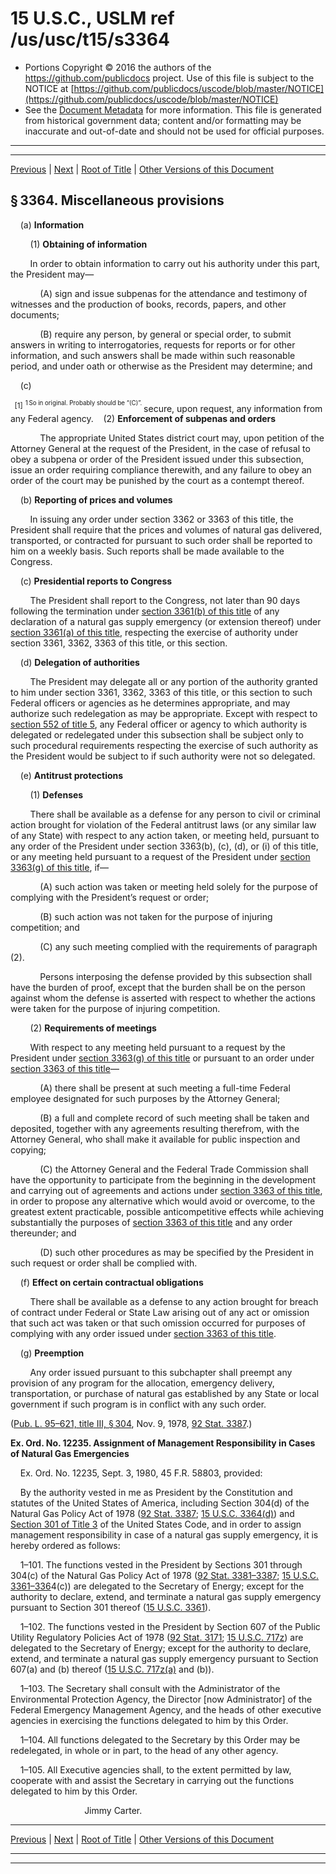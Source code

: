 ---
---

# 15 U.S.C., USLM ref /us/usc/t15/s3364

* Portions Copyright © 2016 the authors of the https://github.com/publicdocs project.
  Use of this file is subject to the NOTICE at [https://github.com/publicdocs/uscode/blob/master/NOTICE](https://github.com/publicdocs/uscode/blob/master/NOTICE)
* See the [Document Metadata](././../../../../../..//README.md) for more information.
  This file is generated from historical government data; content and/or formatting may be inaccurate and out-of-date and should not be used for official purposes.

----------
----------

[Previous](./../../../../../..//us/usc/t15/ch60/schIII/ptA/m__us_usc_t15_s3363.md) | [Next](./../../../../../..//us/usc/t15/ch60/schIII/ptB/m__us_usc_t15_ch60_schIII_ptB.md) | [Root of Title](./../../../../../../) | [Other Versions of this Document](https://publicdocs.github.io/go/links?ns=uslm&ref=%2Fus%2Fusc%2Ft15%2Fs3364)

## § 3364. Miscellaneous provisions

    (a) __Information__ 

        (1) __Obtaining of information__ 

        In order to obtain information to carry out his authority under this part, the President may—

            (A) sign and issue subpenas for the attendance and testimony of witnesses and the production of books, records, papers, and other documents;

            (B) require any person, by general or special order, to submit answers in writing to interrogatories, requests for reports or for other information, and such answers shall be made within such reasonable period, and under oath or otherwise as the President may determine; and

    (c)

  <sup>\[1\]</sup>  <sup><sup> 1 So in original. Probably should be “(C)”. </sup></sup>  secure, upon request, any information from any Federal agency.    (2) __Enforcement of subpenas and orders__ 

            The appropriate United States district court may, upon petition of the Attorney General at the request of the President, in the case of refusal to obey a subpena or order of the President issued under this subsection, issue an order requiring compliance therewith, and any failure to obey an order of the court may be punished by the court as a contempt thereof.

    (b) __Reporting of prices and volumes__ 

        In issuing any order under section 3362 or 3363 of this title, the President shall require that the prices and volumes of natural gas delivered, transported, or contracted for pursuant to such order shall be reported to him on a weekly basis. Such reports shall be made available to the Congress.

    (c) __Presidential reports to Congress__ 

        The President shall report to the Congress, not later than 90 days following the termination under [section 3361(b) of this title][/us/usc/t15/s3361/b] of any declaration of a natural gas supply emergency (or extension thereof) under [section 3361(a) of this title][/us/usc/t15/s3361/a], respecting the exercise of authority under section 3361, 3362, 3363 of this title, or this section.

    (d) __Delegation of authorities__ 

        The President may delegate all or any portion of the authority granted to him under section 3361, 3362, 3363 of this title, or this section to such Federal officers or agencies as he determines appropriate, and may authorize such redelegation as may be appropriate. Except with respect to [section 552 of title 5][/us/usc/t5/s552], any Federal officer or agency to which authority is delegated or redelegated under this subsection shall be subject only to such procedural requirements respecting the exercise of such authority as the President would be subject to if such authority were not so delegated.

    (e) __Antitrust protections__ 

        (1) __Defenses__ 

        There shall be available as a defense for any person to civil or criminal action brought for violation of the Federal antitrust laws (or any similar law of any State) with respect to any action taken, or meeting held, pursuant to any order of the President under section 3363(b), (c), (d), or (i) of this title, or any meeting held pursuant to a request of the President under [section 3363(g) of this title][/us/usc/t15/s3363/g], if—

            (A) such action was taken or meeting held solely for the purpose of complying with the President’s request or order;

            (B) such action was not taken for the purpose of injuring competition; and

            (C) any such meeting complied with the requirements of paragraph (2).

            Persons interposing the defense provided by this subsection shall have the burden of proof, except that the burden shall be on the person against whom the defense is asserted with respect to whether the actions were taken for the purpose of injuring competition.

        (2) __Requirements of meetings__ 

        With respect to any meeting held pursuant to a request by the President under [section 3363(g) of this title][/us/usc/t15/s3363/g] or pursuant to an order under [section 3363 of this title][/us/usc/t15/s3363]—

            (A) there shall be present at such meeting a full-time Federal employee designated for such purposes by the Attorney General;

            (B) a full and complete record of such meeting shall be taken and deposited, together with any agreements resulting therefrom, with the Attorney General, who shall make it available for public inspection and copying;

            (C) the Attorney General and the Federal Trade Commission shall have the opportunity to participate from the beginning in the development and carrying out of agreements and actions under [section 3363 of this title][/us/usc/t15/s3363], in order to propose any alternative which would avoid or overcome, to the greatest extent practicable, possible anticompetitive effects while achieving substantially the purposes of [section 3363 of this title][/us/usc/t15/s3363] and any order thereunder; and

            (D) such other procedures as may be specified by the President in such request or order shall be complied with.

    (f) __Effect on certain contractual obligations__ 

        There shall be available as a defense to any action brought for breach of contract under Federal or State Law arising out of any act or omission that such act was taken or that such omission occurred for purposes of complying with any order issued under [section 3363 of this title][/us/usc/t15/s3363].

    (g) __Preemption__ 

        Any order issued pursuant to this subchapter shall preempt any provision of any program for the allocation, emergency delivery, transportation, or purchase of natural gas established by any State or local government if such program is in conflict with any such order.

([Pub. L. 95–621, title III, § 304][/us/pl/95/621/s304], Nov. 9, 1978, [92 Stat. 3387][/us/stat/92/3387].)

 __Ex. Ord. No. 12235. Assignment of Management Responsibility in Cases of Natural Gas Emergencies__ 

    Ex. Ord. No. 12235, Sept. 3, 1980, 45 F.R. 58803, provided:

    By the authority vested in me as President by the Constitution and statutes of the United States of America, including Section 304(d) of the Natural Gas Policy Act of 1978 ([92 Stat. 3387][/us/stat/92/3387]; [15 U.S.C. 3364(d)][/us/usc/t15/s3364/d]) and [Section 301 of Title 3][/us/usc/t3/s301] of the United States Code, and in order to assign management responsibility in case of a natural gas supply emergency, it is hereby ordered as follows:

    1–101. The functions vested in the President by Sections 301 through 304(c) of the Natural Gas Policy Act of 1978 ([92 Stat. 3381–3387][/us/stat/92/3381-3387]; [15 U.S.C. 3361–336][/us/usc/t15/s3361–336]4(c)) are delegated to the Secretary of Energy; except for the authority to declare, extend, and terminate a natural gas supply emergency pursuant to Section 301 thereof ([15 U.S.C. 3361][/us/usc/t15/s3361]).

    1–102. The functions vested in the President by Section 607 of the Public Utility Regulatory Policies Act of 1978 ([92 Stat. 3171][/us/stat/92/3171]; [15 U.S.C. 717z][/us/usc/t15/s717z]) are delegated to the Secretary of Energy; except for the authority to declare, extend, and terminate a natural gas supply emergency pursuant to Section 607(a) and (b) thereof ([15 U.S.C. 717z(a)][/us/usc/t15/s717z/a] and (b)).

    1–103. The Secretary shall consult with the Administrator of the Environmental Protection Agency, the Director \[now Administrator\] of the Federal Emergency Management Agency, and the heads of other executive agencies in exercising the functions delegated to him by this Order.

    1–104. All functions delegated to the Secretary by this Order may be redelegated, in whole or in part, to the head of any other agency.

    1–105. All Executive agencies shall, to the extent permitted by law, cooperate with and assist the Secretary in carrying out the functions delegated to him by this Order.

                              Jimmy Carter.

----------

[Previous](./../../../../../..//us/usc/t15/ch60/schIII/ptA/m__us_usc_t15_s3363.md) | [Next](./../../../../../..//us/usc/t15/ch60/schIII/ptB/m__us_usc_t15_ch60_schIII_ptB.md) | [Root of Title](./../../../../../../) | [Other Versions of this Document](https://publicdocs.github.io/go/links?ns=uslm&ref=%2Fus%2Fusc%2Ft15%2Fs3364)

----------
----------

[/us/usc/t15/s3361/b]: https://publicdocs.github.io/go/links?ns=uslm&ref=%2Fus%2Fusc%2Ft15%2Fs3361%2Fb
[/us/usc/t15/s3361/a]: https://publicdocs.github.io/go/links?ns=uslm&ref=%2Fus%2Fusc%2Ft15%2Fs3361%2Fa
[/us/usc/t5/s552]: https://publicdocs.github.io/go/links?ns=uslm&ref=%2Fus%2Fusc%2Ft5%2Fs552
[/us/usc/t15/s3363/g]: https://publicdocs.github.io/go/links?ns=uslm&ref=%2Fus%2Fusc%2Ft15%2Fs3363%2Fg
[/us/usc/t15/s3363/g]: https://publicdocs.github.io/go/links?ns=uslm&ref=%2Fus%2Fusc%2Ft15%2Fs3363%2Fg
[/us/usc/t15/s3363]: https://publicdocs.github.io/go/links?ns=uslm&ref=%2Fus%2Fusc%2Ft15%2Fs3363
[/us/usc/t15/s3363]: https://publicdocs.github.io/go/links?ns=uslm&ref=%2Fus%2Fusc%2Ft15%2Fs3363
[/us/usc/t15/s3363]: https://publicdocs.github.io/go/links?ns=uslm&ref=%2Fus%2Fusc%2Ft15%2Fs3363
[/us/usc/t15/s3363]: https://publicdocs.github.io/go/links?ns=uslm&ref=%2Fus%2Fusc%2Ft15%2Fs3363
[/us/pl/95/621/s304]: https://publicdocs.github.io/go/links?ns=uslm&ref=%2Fus%2Fpl%2F95%2F621%2Fs304
[/us/stat/92/3387]: https://publicdocs.github.io/go/links?ns=uslm&ref=%2Fus%2Fstat%2F92%2F3387
[/us/stat/92/3387]: https://publicdocs.github.io/go/links?ns=uslm&ref=%2Fus%2Fstat%2F92%2F3387
[/us/usc/t15/s3364/d]: https://publicdocs.github.io/go/links?ns=uslm&ref=%2Fus%2Fusc%2Ft15%2Fs3364%2Fd
[/us/usc/t3/s301]: https://publicdocs.github.io/go/links?ns=uslm&ref=%2Fus%2Fusc%2Ft3%2Fs301
[/us/stat/92/3381-3387]: https://publicdocs.github.io/go/links?ns=uslm&ref=%2Fus%2Fstat%2F92%2F3381-3387
[/us/usc/t15/s3361–336]: https://publicdocs.github.io/go/links?ns=uslm&ref=%2Fus%2Fusc%2Ft15%2Fs3361%E2%80%93336
[/us/usc/t15/s3361]: https://publicdocs.github.io/go/links?ns=uslm&ref=%2Fus%2Fusc%2Ft15%2Fs3361
[/us/stat/92/3171]: https://publicdocs.github.io/go/links?ns=uslm&ref=%2Fus%2Fstat%2F92%2F3171
[/us/usc/t15/s717z]: https://publicdocs.github.io/go/links?ns=uslm&ref=%2Fus%2Fusc%2Ft15%2Fs717z
[/us/usc/t15/s717z/a]: https://publicdocs.github.io/go/links?ns=uslm&ref=%2Fus%2Fusc%2Ft15%2Fs717z%2Fa


